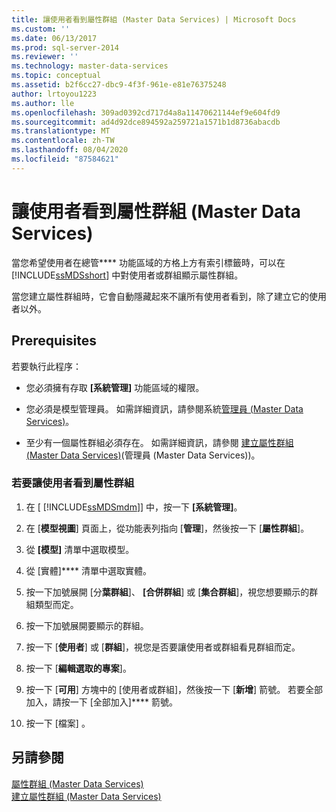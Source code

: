```yaml
---
title: 讓使用者看到屬性群組 (Master Data Services) | Microsoft Docs
ms.custom: ''
ms.date: 06/13/2017
ms.prod: sql-server-2014
ms.reviewer: ''
ms.technology: master-data-services
ms.topic: conceptual
ms.assetid: b2f6cc27-dbc9-4f3f-961e-e81e76375248
author: lrtoyou1223
ms.author: lle
ms.openlocfilehash: 309ad0392cd717d4a8a11470621144ef9e604fd9
ms.sourcegitcommit: ad4d92dce894592a259721a1571b1d8736abacdb
ms.translationtype: MT
ms.contentlocale: zh-TW
ms.lasthandoff: 08/04/2020
ms.locfileid: "87584621"
---
```

# <a name="make-an-attribute-group-visible-to-users-master-data-services"></a>讓使用者看到屬性群組 (Master Data Services)
  當您希望使用者在總管**** 功能區域的方格上方有索引標籤時，可以在 [!INCLUDE[ssMDSshort](../includes/ssmdsshort-md.md)] 中對使用者或群組顯示屬性群組。  
  
 當您建立屬性群組時，它會自動隱藏起來不讓所有使用者看到，除了建立它的使用者以外。  
  
## <a name="prerequisites"></a>Prerequisites  
 若要執行此程序：  
  
-   您必須擁有存取 **[系統管理]** 功能區域的權限。  
  
-   您必須是模型管理員。 如需詳細資訊，請參閱系統[管理員 &#40;Master Data Services&#41;](administrators-master-data-services.md)。  
  
-   至少有一個屬性群組必須存在。 如需詳細資訊，請參閱 [建立屬性群組 &#40;Master Data Services&#41;](../../2014/master-data-services/create-an-attribute-group-master-data-services.md)(管理員 (Master Data Services))。  
  
### <a name="to-make-an-attribute-group-visible-to-users"></a>若要讓使用者看到屬性群組  
  
1.  在 [ [!INCLUDE[ssMDSmdm](../includes/ssmdsmdm-md.md)]] 中，按一下 **[系統管理]**。  
  
2.  在 [**模型視圖**] 頁面上，從功能表列指向 [**管理**]，然後按一下 [**屬性群組**]。  
  
3.  從 **[模型]** 清單中選取模型。  
  
4.  從 [實體]**** 清單中選取實體。  
  
5.  按一下加號展開 [分**葉群組**]、 **[合併群組**] 或 [**集合群組**]，視您想要顯示的群組類型而定。  
  
6.  按一下加號展開要顯示的群組。  
  
7.  按一下 [**使用者**] 或 [**群組**]，視您是否要讓使用者或群組看見群組而定。  
  
8.  按一下 [**編輯選取的專案**]。  
  
9. 按一下 [**可用**] 方塊中的 [使用者或群組]，然後按一下 [**新增**] 箭號。 若要全部加入，請按一下 [全部加入]**** 箭號。  
  
10. 按一下 [檔案] 。  
  
## <a name="see-also"></a>另請參閱  
 [屬性群組 &#40;Master Data Services&#41;](../../2014/master-data-services/attribute-groups-master-data-services.md)   
 [建立屬性群組 &#40;Master Data Services&#41;](../../2014/master-data-services/create-an-attribute-group-master-data-services.md)  
  
  
